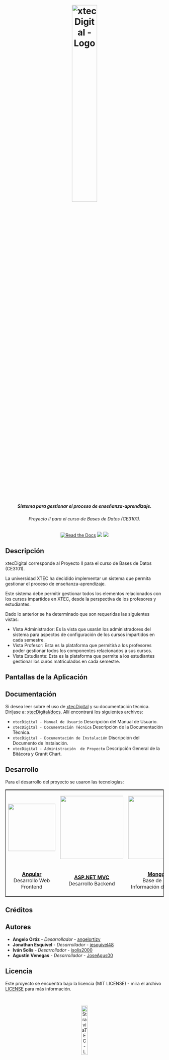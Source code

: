 <h1 align="center">
  <br>
  <a href="https://github.com/ce-itcr/xtecDigital"><img width="40%" src="https://res.cloudinary.com/dek4evg4t/image/upload/v1606697756/CE3101/xtecDigital/text882.png" 
  alt="xtecDigital - Logo"></a>
</h1>

<h5 align="center">Sistema para gestionar el proceso de enseñanza-aprendizaje.</h4>
<h6 align="center">Proyecto II para el curso de Bases de Datos (CE3101).</h5>


<p align="center">
<a href="https://github.com/ce-itcr/StraviaTec/Docs"><img alt="Read the Docs" src="https://readthedocs.org/projects/yt2mp3/badge/?version=latest"></a>
 <a href="https://github.com/ce-itcr/StraviaTec/blob/master/LICENSEs"><img src="https://img.shields.io/apm/l/atomic-design-ui.svg?"></a>
 <a href="https://github.com/ce-itcr/StraviaTec"><img src="https://badge.fury.io/gh/tterb%2FHyde.svg"></a>
</p>


## Descripción
xtecDigital corresponde al Proyecto II para el curso de Bases de Datos (CE3101).

La universidad XTEC ha decidido implementar un sistema que permita gestionar el proceso de enseñanza-aprendizaje.

Este sistema debe permitir gestionar todos los elementos relacionados con los cursos impartidos en XTEC, desde la perspectiva de los profesores y estudiantes.

Dado lo anterior se ha determinado que son requeridas las siguientes vistas:

* Vista Administrador: Es la vista que usarán los administradores del sistema para aspectos de configuración de los cursos impartidos en cada semestre.
* Vista Profesor: Esta es la plataforma que permitirá a los profesores poder gestionar todos los componentes relacionados a sus cursos.
* Vista Estudiante: Esta es la plataforma que permite a los estudiantes gestionar los curos matriculados en cada semestre.


## Pantallas de la Aplicación


## Documentación

Si desea leer sobre el uso de [xtecDigital](https://github.com/ce-itcr/xtecDigital) y su documentación técnica. Diríjase a: [xtecDigital/docs](https://github.com/ce-itcr/xtecDigital/Docs).
Allí encontrará los siguientes archivos:

 - `xtecDigital - Manual de Usuario`
    Descripción del Manual de Usuario.
 - `xtecDigital - Documentación Técnica`
    Descripción de la Documentación Técnica.
 - `xtecDigital - Documentación de Instalación`
    Discripción del Documento de Instalación.
 - `xtecDigital - Administración  de Proyecto`
    Descripción General de la Bitácora y Grantt Chart.
    
    
## Desarrollo

Para el desarrollo del proyecto se usaron las tecnologías:

<table style="border:1px solid black;margin-left:auto;margin-right:auto;">
  <tr>
    <td>
      <p align=center><img src="https://upload.wikimedia.org/wikipedia/commons/thumb/c/cf/Angular_full_color_logo.svg/1200px-Angular_full_color_logo.svg.png" width="150"></p>
    </td>
    <td>
      <p align=center><img src="https://external-content.duckduckgo.com/iu/?u=http%3A%2F%2Fgetcodify.com%2Fwp-content%2Fuploads%2F2016%2F07%2Fasp.net-border.png&f=1&nofb=1" width="200"></p>
    </td>
    <td>
      <p align=center><img src="https://camo.githubusercontent.com/ba3bfb51e2ac322424212cc8c706e5744ee52fc552cb1f956f601bb76862f17e/68747470733a2f2f65787465726e616c2d636f6e74656e742e6475636b6475636b676f2e636f6d2f69752f3f753d687474702533412532462532466a65666673617972652e636f6d25324677702d636f6e74656e7425324675706c6f6164732532463230313225324630322532466d6f6e676f44422d6c6f676f2e706e6726663d31266e6f66623d31" width="200"></p>
    </td>
    <td>
      <p align=center><img src="https://external-content.duckduckgo.com/iu/?u=https%3A%2F%2Fcdn.sisense.com%2Fwp-content%2Fuploads%2FMicrosoft_SQL_Server_Logo.png&f=1&nofb=1" width="200"></p>
    </td>
  </tr>
  
  <tr>
    <td>
      <p align=center><a href="https://www.angular.io"><b>Angular</b></a>
        </br>Desarrollo Web Frontend</p>
    </td>
    <td>
      <p align=center><a href="https://dotnet.microsoft.com/apps/aspnet"><b>ASP.NET MVC</b></a>
</br>Desarrollo Backend</p>
    </td>
    <td>
      <p align=center>
        <a href="https://ionicframework.com/"><b>MongoDB</b></a>
</br>Base de Datos Información de usuarios</p>
    </td>
    <td>
      <p align=center> <a href="https://www.microsoft.com/en-us/sql-server/sql-server-downloads"><b>Microsoft SQL Server</b></a>
        </br>Base de Datos Principal</p>
    </td>
  </tr>
</table>
    

## Créditos

## Autores

* **Angelo Ortiz** - *Desarrollador* - [angelortizv](https://github.com/angelortizv)
* **Jonathan Esquivel** - *Desarrollador* - [jesquivel48](https://github.com/jesquivel48)
* **Iván Solís** - *Desarrollador* - [isolis2000](https://github.com/isolis2000)
* **Agustín Venegas** - *Desarrollador* - [JoseAgus00](https://github.com/JoseAgus00)

## Licencia

Este proyecto se encuentra bajo la licencia (MIT LICENSE) - mira el archivo [LICENSE](https://github.com/ce-itcr/xtecDigital/blob/master/LICENSE) para más información.

<br>
<p align=center><img width="20%" src="https://res.cloudinary.com/dek4evg4t/image/upload/v1606697756/CE3101/xtecDigital/text882.png" 
  alt="StraviaTEC - Logo"></p>
<br>
